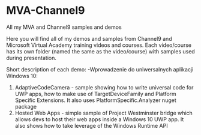 # MVA-Channel9
All my MVA and Channel9 samples and demos

Here you will find all of my demos and samples from Channel9 and Microsoft Virtual Academy training videos and courses.
Each video/course has its own folder (named the same as the video/course) with samples used during presentation.

Short description of each demo:
-Wprowadzenie do uniwersalnych aplikacji Windows 10:
1. AdaptiveCodeCamera - sample showing how to write universal code for UWP apps, how to make use of TargetDeviceFamily and Platform Specific Extensions. It also uses PlatformSpecific.Analyzer nuget package
2. Hosted Web Apps - simple sample of Project Westminster bridge which allows devs to host their web apps inside a Windows 10 UWP app. It also shows how to take leverage of the Windows Runtime API
